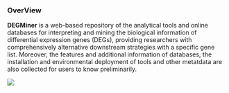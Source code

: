 ### OverView
**DEGMiner** is a web-based repository of the analytical tools and online databases for interpreting and mining the biological information of differential expression genes (DEGs), providing researchers with comprehensively alternative downstream strategies with a specific gene list. Moreover, the features and additional information of databases, the installation and environmental deployment of tools and other metatdata are also collected for users to know preliminarily.


![](/images/schematic.jpg?width=65pc)
